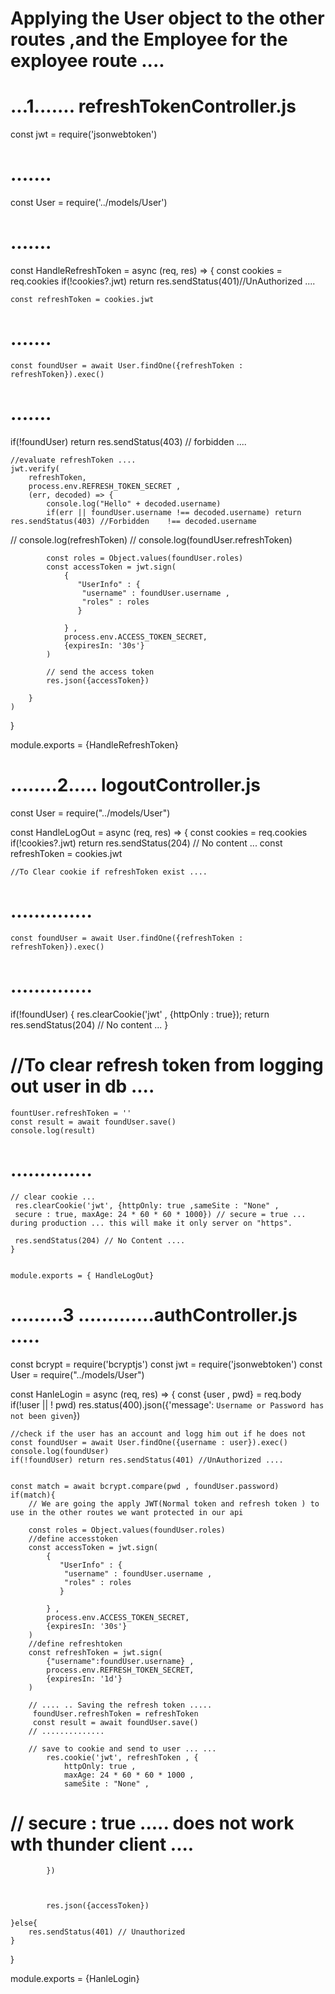 # Applying the User object to the other routes ,and the Employee for the exployee route .... 


# ...1....... refreshTokenController.js


const jwt = require('jsonwebtoken')
# .......
const User = require('../models/User')
# .......
const HandleRefreshToken = async (req, res) => {
    const cookies = req.cookies
    if(!cookies?.jwt) return res.sendStatus(401)//UnAuthorized .... 

    const refreshToken = cookies.jwt
    

# .......
    const foundUser = await User.findOne({refreshToken : refreshToken}).exec()
# .......
   if(!foundUser) return res.sendStatus(403) // forbidden .... 
  
    //evaluate refreshToken .... 
    jwt.verify(
        refreshToken,
        process.env.REFRESH_TOKEN_SECRET ,
        (err, decoded) => {
            console.log("Hello" + decoded.username)
            if(err || foundUser.username !== decoded.username) return res.sendStatus(403) //Forbidden    !== decoded.username
        
           
//    console.log(refreshToken)
//    console.log(foundUser.refreshToken)

            const roles = Object.values(foundUser.roles)
            const accessToken = jwt.sign(
                {
                   "UserInfo" : {
                    "username" : foundUser.username ,
                    "roles" : roles
                   }
                    
                } , 
                process.env.ACCESS_TOKEN_SECRET, 
                {expiresIn: '30s'}
            )

            // send the access token 
            res.json({accessToken})
        
        }
    )


} 

module.exports = {HandleRefreshToken}



# ........2..... logoutController.js

const User = require("../models/User")


const HandleLogOut = async (req, res) => {
    const cookies = req.cookies
    if(!cookies?.jwt) return res.sendStatus(204) // No content ... 
    const refreshToken = cookies.jwt 

    //To Clear cookie if refreshToken exist .... 
# ..............
    const foundUser = await User.findOne({refreshToken : refreshToken}).exec()
# ..............
   if(!foundUser) { 
   res.clearCookie('jwt' , {httpOnly : true});
   return res.sendStatus(204) // No content ... 
    }

#    //To clear refresh token from logging out user in db .... 
    fountUser.refreshToken = '' 
    const result = await foundUser.save()
    console.log(result)
# ..............
    // clear cookie ... 
     res.clearCookie('jwt', {httpOnly: true ,sameSite : "None" , 
     secure : true, maxAge: 24 * 60 * 60 * 1000}) // secure = true ... during production ... this will make it only server on "https". 

     res.sendStatus(204) // No Content .... 
    }


    module.exports = { HandleLogOut}

# .........3 .............authController.js ..... 

const bcrypt = require('bcryptjs')
const jwt = require('jsonwebtoken')
const User = require("../models/User")



const HanleLogin = async (req, res) => {
    const {user , pwd} = req.body 
    if(!user || ! pwd) res.status(400).json({'message': `Username or Password has not been given`})

    //check if the user has an account and logg him out if he does not 
    const foundUser = await User.findOne({username : user}).exec()
    console.log(foundUser)
    if(!foundUser) return res.sendStatus(401) //UnAuthorized .... 
 

    const match = await bcrypt.compare(pwd , foundUser.password)
    if(match){
        // We are going the apply JWT(Normal token and refresh token ) to use in the other routes we want protected in our api 
      
        const roles = Object.values(foundUser.roles)
        //define accesstoken 
        const accessToken = jwt.sign(
            {
               "UserInfo" : {
                "username" : foundUser.username ,
                "roles" : roles
               }
                
            } , 
            process.env.ACCESS_TOKEN_SECRET, 
            {expiresIn: '30s'}
        )
        //define refreshtoken 
        const refreshToken = jwt.sign(
            {"username":foundUser.username} , 
            process.env.REFRESH_TOKEN_SECRET, 
            {expiresIn: '1d'}
        )

        // .... .. Saving the refresh token ..... 
         foundUser.refreshToken = refreshToken 
         const result = await foundUser.save()
        // ..............

        // save to cookie and send to user ... ... 
            res.cookie('jwt', refreshToken , {
                httpOnly: true , 
                maxAge: 24 * 60 * 60 * 1000 ,
                sameSite : "None" , 
   #             // secure : true ..... does not work wth thunder client .... 
            })

            

            res.json({accessToken})

    }else{
        res.sendStatus(401) // Unauthorized 
    }

} 

module.exports = {HanleLogin}

